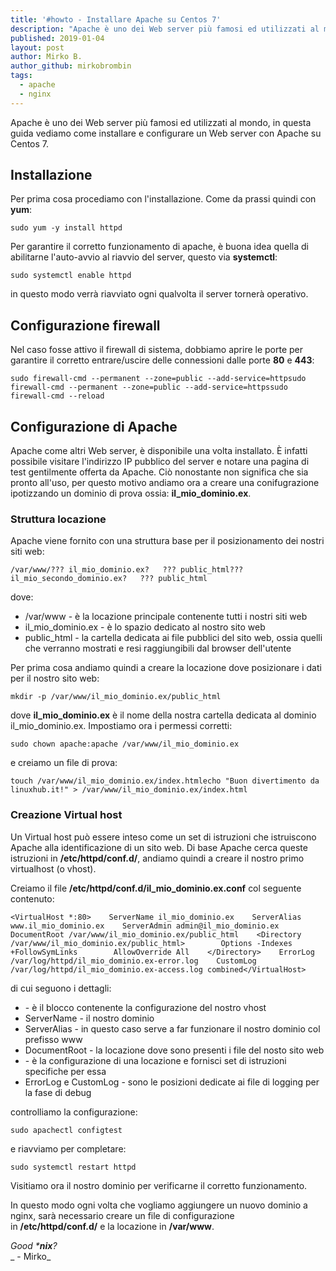 ```yaml
---
title: '#howto - Installare Apache su Centos 7'
description: "Apache è uno dei Web server più famosi ed utilizzati al mondo. In questa guida ne trattiamo l'installazione su Centos 7."
published: 2019-01-04
layout: post
author: Mirko B.
author_github: mirkobrombin
tags:
  - apache
  - nginx  
---
```

Apache è uno dei Web server più famosi ed utilizzati al mondo, in questa guida vediamo come installare e configurare un Web server con Apache su Centos 7.

## Installazione

Per prima cosa procediamo con l'installazione. Come da prassi quindi con **yum**:

    sudo yum -y install httpd

Per garantire il corretto funzionamento di apache, è buona idea quella di abilitarne l'auto-avvio al riavvio del server, questo via **systemctl**:

    sudo systemctl enable httpd

in questo modo verrà riavviato ogni qualvolta il server tornerà operativo.

## Configurazione firewall

Nel caso fosse attivo il firewall di sistema, dobbiamo aprire le porte per garantire il corretto entrare/uscire delle connessioni dalle porte **80** e **443**:

    sudo firewall-cmd --permanent --zone=public --add-service=httpsudo firewall-cmd --permanent --zone=public --add-service=httpssudo firewall-cmd --reload

## Configurazione di Apache

Apache come altri Web server, è disponibile una volta installato. È infatti possibile visitare l'indirizzo IP pubblico del server e notare una pagina di test gentilmente offerta da Apache. Ciò nonostante non significa che sia pronto all'uso, per questo motivo andiamo ora a creare una conifugrazione ipotizzando un dominio di prova ossia: **il_mio_dominio.ex**.

### Struttura locazione

Apache viene fornito con una struttura base per il posizionamento dei nostri siti web:

    /var/www/??? il_mio_dominio.ex?   ??? public_html??? il_mio_secondo_dominio.ex?   ??? public_html

dove:

*   /var/www - è la locazione principale contenente tutti i nostri siti web
*   il_mio_dominio.ex - è lo spazio dedicato al nostro sito web
*   public_html - la cartella dedicata ai file pubblici del sito web, ossia quelli che verranno mostrati e resi raggiungibili dal browser dell'utente

Per prima cosa andiamo quindi a creare la locazione dove posizionare i dati per il nostro sito web:

    mkdir -p /var/www/il_mio_dominio.ex/public_html

dove **il_mio_dominio.ex** è il nome della nostra cartella dedicata al dominio il_mio_dominio.ex. Impostiamo ora i permessi corretti:

    sudo chown apache:apache /var/www/il_mio_dominio.ex

e creiamo un file di prova:

    touch /var/www/il_mio_dominio.ex/index.htmlecho "Buon divertimento da linuxhub.it!" > /var/www/il_mio_dominio.ex/index.html

### Creazione Virtual host

Un Virtual host può essere inteso come un set di istruzioni che istruiscono Apache alla identificazione di un sito web. Di base Apache cerca queste istruzioni in **/etc/httpd/conf.d/**, andiamo quindi a creare il nostro primo virtualhost (o vhost).

Creiamo il file **/etc/httpd/conf.d/il_mio_dominio.ex.conf** col seguente contenuto:

    <VirtualHost *:80>    ServerName il_mio_dominio.ex    ServerAlias www.il_mio_dominio.ex    ServerAdmin admin@il_mio_dominio.ex    DocumentRoot /var/www/il_mio_dominio.ex/public_html    <Directory /var/www/il_mio_dominio.ex/public_html>        Options -Indexes +FollowSymLinks        AllowOverride All    </Directory>    ErrorLog /var/log/httpd/il_mio_dominio.ex-error.log    CustomLog /var/log/httpd/il_mio_dominio.ex-access.log combined</VirtualHost>

di cui seguono i dettagli:

*   <VirtualHost> - è il blocco contenente la configurazione del nostro vhost
*   ServerName - il nostro dominio
*   ServerAlias - in questo caso serve a far funzionare il nostro dominio col prefisso www
*   DocumentRoot - la locazione dove sono presenti i file del nosto sito web
*   <Directory> - è la configurazione di una locazione e fornisci set di istruzioni specifiche per essa
*   ErrorLog e CustomLog - sono le posizioni dedicate ai file di logging per la fase di debug

controlliamo la configurazione:

    sudo apachectl configtest

e riavviamo per completare:

    sudo systemctl restart httpd

Visitiamo ora il nostro dominio per verificarne il corretto funzionamento.

In questo modo ogni volta che vogliamo aggiungere un nuovo dominio a nginx, sarà necessario creare un file di configurazione in **/etc/httpd/conf.d/** e la locazione in **/var/www**.

_Good ***nix**?_  
_ - Mirko_